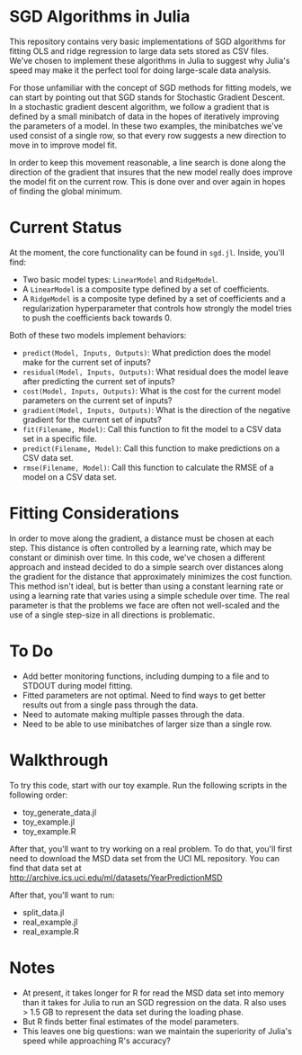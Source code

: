# SGD Algorithms in Julia

This repository contains very basic implementations of SGD algorithms for fitting OLS and ridge regression to large data sets stored as CSV files. We've chosen to implement these algorithms in Julia to suggest why Julia's speed may make it the perfect tool for doing large-scale data analysis.

For those unfamiliar with the concept of SGD methods for fitting models, we can start by pointing out that SGD stands for Stochastic Gradient Descent. In a stochastic gradient descent algorithm, we follow a gradient that is defined by a small minibatch of data in the hopes of iteratively improving the parameters of a model. In these two examples, the minibatches we've used consist of a single row, so that every row suggests a new direction to move in to improve model fit.

In order to keep this movement reasonable, a line search is done along the direction of the gradient that insures that the new model really does improve the model fit on the current row. This is done over and over again in hopes of finding the global minimum.

# Current Status
At the moment, the core functionality can be found in `sgd.jl`. Inside, you'll find:
  * Two basic model types: `LinearModel` and `RidgeModel`.
  * A `LinearModel` is a composite type defined by a set of coefficients.
  * A `RidgeModel` is a composite type defined by a set of coefficients and a regularization hyperparameter that controls how strongly the model tries to push the coefficients back towards 0.

Both of these two models implement behaviors:
  * `predict(Model, Inputs, Outputs)`: What prediction does the model make for the current set of inputs?
  * `residual(Model, Inputs, Outputs)`: What residual does the model leave after predicting the current set of inputs?
  * `cost(Model, Inputs, Outputs)`: What is the cost for the current model parameters on the current set of inputs?
  * `gradient(Model, Inputs, Outputs)`: What is the direction of the negative gradient for the current set of inputs?
  * `fit(Filename, Model)`: Call this function to fit the model to a CSV data set in a specific file.
  * `predict(Filename, Model)`: Call this function to make predictions on a CSV data set.
  * `rmse(Filename, Model)`: Call this function to calculate the RMSE of a model on a CSV data set.

# Fitting Considerations

In order to move along the gradient, a distance must be chosen at each step. This distance is often controlled by a learning rate, which may be constant or diminish over time. In this code, we've chosen a different approach and instead decided to do a simple search over distances along the gradient for the distance that approximately minimizes the cost function. This method isn't ideal, but is better than using a constant learning rate or using a learning rate that varies using a simple schedule over time. The real parameter is that the problems we face are often not well-scaled and the use of a single step-size in all directions is problematic.

# To Do

* Add better monitoring functions, including dumping to a file and to STDOUT during model fitting.
* Fitted parameters are not optimal. Need to find ways to get better results out from a single pass through the data.
* Need to automate making multiple passes through the data.
* Need to be able to use minibatches of larger size than a single row.

# Walkthrough

To try this code, start with our toy example. Run the following scripts in the following order:

* toy_generate_data.jl
* toy_example.jl
* toy_example.R

After that, you'll want to try working on a real problem. To do that, you'll first need to download the MSD data set from the UCI ML repository. You can find that data set at http://archive.ics.uci.edu/ml/datasets/YearPredictionMSD

After that, you'll want to run:

* split_data.jl
* real_example.jl
* real_example.R

# Notes

* At present, it takes longer for R for read the MSD data set into memory than it takes for Julia to run an SGD regression on the data. R also uses > 1.5 GB to represent the data set during the loading phase.
* But R finds better final estimates of the model parameters.
* This leaves one big questions: wan we maintain the superiority of Julia's speed while approaching R's accuracy?
